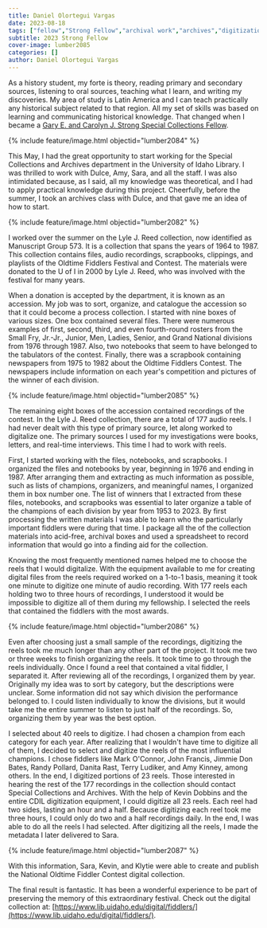 ```yaml
---
title: Daniel Olortegui Vargas
date: 2023-08-18
tags: ["fellow","Strong Fellow","archival work","archives","digitization"]
subtitle: 2023 Strong Fellow
cover-image: lumber2085
categories: []
author: Daniel Olortegui Vargas
---
```


As a history student, my forte is theory, reading primary and secondary sources, listening to oral sources, teaching what I learn, and writing my discoveries. My area of study is Latin America and I can teach practically any historical subject related to that region. All my set of skills was based on learning and communicating historical knowledge. That changed when I became a [Gary E. and Carolyn J. Strong Special Collections Fellow](https://www.lib.uidaho.edu/special-collections/strong-fellowship.html).

{% include feature/image.html objectid="lumber2084" %}

This May, I had the great opportunity to start working for the Special Collections and Archives department in the University of Idaho Library. I was thrilled to work with Dulce, Amy, Sara, and all the staff. I was also intimidated because, as I said, all my knowledge was theoretical, and I had to apply practical knowledge during this project. Cheerfully, before the summer, I took an archives class with Dulce, and that gave me an idea of how to start.

{% include feature/image.html objectid="lumber2082" %}

I worked over the summer on the Lyle J. Reed collection, now identified as Manuscript Group 573. It is a collection that spans the years of 1964 to 1987. This collection contains files, audio recordings, scrapbooks, clippings, and playlists of the Oldtime Fiddlers Festival and Contest. The materials were donated to the U of I in 2000 by Lyle J. Reed, who was involved with the festival for many years.

When a donation is accepted by the department, it is known as an accession. My job was to sort, organize, and catalogue the accession so that it could become a process collection. I started with nine boxes of various sizes. One box contained several files. There were numerous examples of first, second, third, and even fourth-round rosters from the Small Fry, Jr.-Jr., Junior, Men, Ladies, Senior, and Grand National divisions from 1976 through 1987. Also, two notebooks that seem to have belonged to the tabulators of the contest. Finally, there was a scrapbook containing newspapers from 1975 to 1982 about the Oldtime Fiddlers Contest. The newspapers include information on each year's competition and pictures of the winner of each division.

{% include feature/image.html objectid="lumber2085" %}

The remaining eight boxes of the accession contained recordings of the contest. In the Lyle J. Reed collection, there are a total of 177 audio reels. I had never dealt with this type of primary source, let along worked to digitalize one. The primary sources I used for my investigations were books, letters, and real-time interviews. This time I had to work with reels.

First, I started working with the files, notebooks, and scrapbooks. I organized the files and notebooks by year, beginning in 1976 and ending in 1987. After arranging them and extracting as much information as possible, such as lists of champions, organizers, and meaningful names, I organized them in box number one. The list of winners that I extracted from these files, notebooks, and scrapbooks was essential to later organize a table of the champions of each division by year from 1953 to 2023. By first processing the written materials I was able to learn who the particularly important fiddlers were during that time. I package all the of the collection materials into acid-free, archival boxes and used a spreadsheet to record information that would go into a finding aid for the collection.

Knowing the most frequently mentioned names helped me to choose the reels that I would digitalize. With the equipment available to me for creating digital files from the reels required worked on a 1-to-1 basis, meaning it took one minute to digitize one minute of audio recording. With 177 reels each holding two to three hours of recordings, I understood it would be impossible to digitize all of them during my fellowship. I selected the reels that contained the fiddlers with the most awards.

{% include feature/image.html objectid="lumber2086" %}

Even after choosing just a small sample of the recordings, digitizing the reels took me much longer than any other part of the project. It took me two or three weeks to finish organizing the reels. It took time to go through the reels individually. Once I found a reel that contained a vital fiddler, I separated it. After reviewing all of the recordings, I organized them by year. Originally my idea was to sort by category, but the descriptions were unclear. Some information did not say which division the performance belonged to. I could listen individually to know the divisions, but it would take me the entire summer to listen to just half of the recordings. So, organizing them by year was the best option.

I selected about 40 reels to digitize. I had chosen a champion from each category for each year. After realizing that I wouldn't have time to digitize all of them, I decided to select and digitize the reels of the most influential champions. I chose fiddlers like Mark O'Connor, John Francis, Jimmie Don Bates, Randy Pollard, Danita Rast, Terry Ludiker, and Amy Kinney, among others. In the end, I digitized portions of 23 reels. Those interested in hearing the rest of the 177 recordings in the collection should contact Special Collections and Archives. 
With the help of Kevin Dobbins and the entire CDIL digitization equipment, I could digitize all 23 reels. Each reel had two sides, lasting an hour and a half. Because digitizing each reel took me three hours, I could only do two and a half recordings daily. In the end, I was able to do all the reels I had selected. After digitizing all the reels, I made the metadata I later delivered to Sara.

{% include feature/image.html objectid="lumber2087" %}

With this information, Sara, Kevin, and Klytie were able to create and publish the National Oldtime Fiddler Contest digital collection.

The final result is fantastic. It has been a wonderful experience to be part of preserving the memory of this extraordinary festival. Check out the digital collection at: [https://www.lib.uidaho.edu/digital/fiddlers/](https://www.lib.uidaho.edu/digital/fiddlers/).